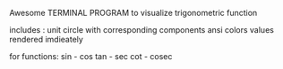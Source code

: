Awesome TERMINAL PROGRAM to visualize trigonometric function

includes :
unit circle with corresponding components
ansi colors
values rendered imdieately

for functions: 
sin - cos 
tan - sec 
cot - cosec
